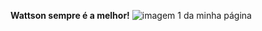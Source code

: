<b>Wattson sempre é a melhor!</b>
 <img src="https://c.tenor.com/0S_s7-LLjMsAAAAd/buffed-wattson-wattson.gif" alt="imagem 1 da minha página">
